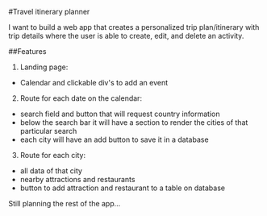 #Travel itinerary planner

I want to build a web app that creates a personalized trip plan/itinerary with trip details where the user is able to create, edit, 
and delete an activity.

##Features
1. Landing page:
 - Calendar and clickable div's to add an event
2. Route for each date on the calendar:
 - search field and button that will request country information
 - below the search bar it will have a section to render the cities of that particular search 
 - each city will have an add button to save it in a database
3. Route for each city:
 - all data of that city
 - nearby attractions and restaurants
 - button to add attraction and restaurant to a table on database

Still planning the rest of the app...
